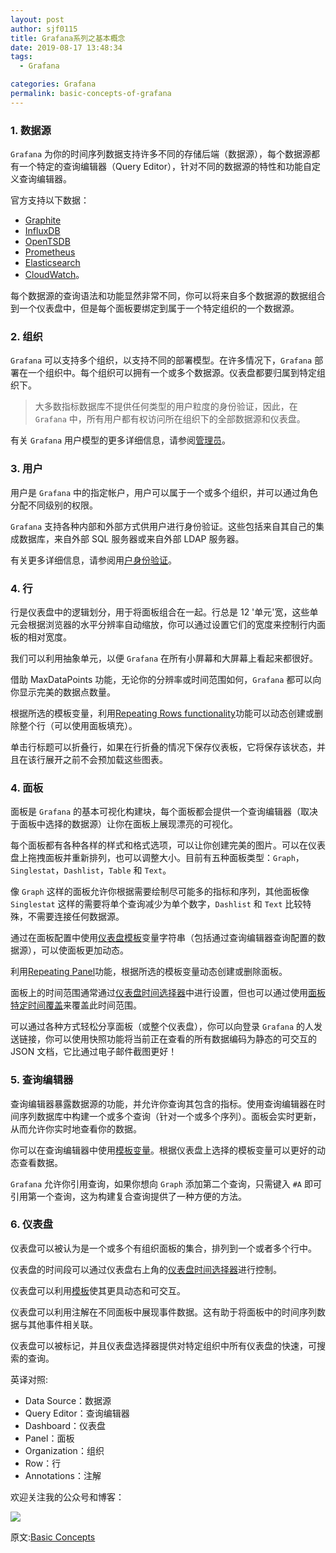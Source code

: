 ```yaml
---
layout: post
author: sjf0115
title: Grafana系列之基本概念
date: 2019-08-17 13:48:34
tags:
  - Grafana

categories: Grafana
permalink: basic-concepts-of-grafana
---
```


### 1. 数据源

`Grafana` 为你的时间序列数据支持许多不同的存储后端（数据源），每个数据源都有一个特定的查询编辑器（Query Editor），针对不同的数据源的特性和功能自定义查询编辑器。

官方支持以下数据：
- [Graphite](https://grafana.com/docs/features/datasources/graphite/)
- [InfluxDB](https://grafana.com/docs/features/datasources/influxdb/)
- [OpenTSDB](https://grafana.com/docs/features/datasources/opentsdb/)
- [Prometheus](https://grafana.com/docs/features/datasources/prometheus/)
- [Elasticsearch](https://grafana.com/docs/features/datasources/elasticsearch/)
- [CloudWatch](https://grafana.com/docs/features/datasources/cloudwatch/)。

每个数据源的查询语法和功能显然非常不同，你可以将来自多个数据源的数据组合到一个仪表盘中，但是每个面板要绑定到属于一个特定组织的一个数据源。

### 2. 组织

`Grafana` 可以支持多个组织，以支持不同的部署模型。在许多情况下，`Grafana` 部署在一个组织中。每个组织可以拥有一个或多个数据源。仪表盘都要归属到特定组织下。

> 大多数指标数据库不提供任何类型的用户粒度的身份验证，因此，在 `Grafana` 中，所有用户都有权访问所在组织下的全部数据源和仪表盘。

有关 `Grafana` 用户模型的更多详细信息，请参阅[管理员](https://grafana.com/docs/reference/admin/)。

### 3. 用户

用户是 `Grafana` 中的指定帐户，用户可以属于一个或多个组织，并可以通过角色分配不同级别的权限。

`Grafana` 支持各种内部和外部方式供用户进行身份验证。这些包括来自其自己的集成数据库，来自外部 SQL 服务器或来自外部 LDAP 服务器。

有关更多详细信息，请参阅用[户身份验证](https://grafana.com/docs/reference/http_api/#users)。

### 4. 行

行是仪表盘中的逻辑划分，用于将面板组合在一起。行总是 12 '单元'宽，这些单元会根据浏览器的水平分辨率自动缩放，你可以通过设置它们的宽度来控制行内面板的相对宽度。

我们可以利用抽象单元，以便 `Grafana` 在所有小屏幕和大屏幕上看起来都很好。

>
借助 MaxDataPoints 功能，无论你的分辨率或时间范围如何，`Grafana` 都可以向你显示完美的数据点数量。

根据所选的模板变量，利用[Repeating Rows functionality](https://grafana.com/docs/reference/templating/#repeating-rows)功能可以动态创建或删除整个行（可以使用面板填充）。

单击行标题可以折叠行，如果在行折叠的情况下保存仪表板，它将保存该状态，并且在该行展开之前不会预加载这些图表。

### 4. 面板

面板是 `Grafana` 的基本可视化构建块，每个面板都会提供一个查询编辑器（取决于面板中选择的数据源）让你在面板上展现漂亮的可视化。

每个面板都有各种各样的样式和格式选项，可以让你创建完美的图片。可以在仪表盘上拖拽面板并重新排列，也可以调整大小。目前有五种面板类型：`Graph`，`Singlestat`，`Dashlist`，`Table` 和 `Text`。

像 `Graph` 这样的面板允许你根据需要绘制尽可能多的指标和序列，其他面板像 `Singlestat` 这样的需要将单个查询减少为单个数字，`Dashlist` 和 `Text` 比较特殊，不需要连接任何数据源。

通过在面板配置中使用[仪表盘模板](https://grafana.com/docs/reference/templating/)变量字符串（包括通过查询编辑器查询配置的数据源），可以使面板更加动态。

利用[Repeating Panel](https://grafana.com/docs/reference/templating/#repeating-panels)功能，根据所选的模板变量动态创建或删除面板。

面板上的时间范围通常通过[仪表盘时间选择器](https://grafana.com/docs/reference/timerange/)中进行设置，但也可以通过使用[面板特定时间覆盖](https://grafana.com/docs/reference/timerange/#panel-time-overrides-timeshift)来覆盖此时间范围。

可以通过各种方式轻松分享面板（或整个仪表盘），你可以向登录 `Grafana` 的人发送链接，你可以使用快照功能将当前正在查看的所有数据编码为静态的可交互的 JSON 文档，它比通过电子邮件截图更好！

### 5. 查询编辑器

查询编辑器暴露数据源的功能，并允许你查询其包含的指标。使用查询编辑器在时间序列数据库中构建一个或多个查询（针对一个或多个序列）。面板会实时更新，从而允许你实时地查看你的数据。

你可以在查询编辑器中使用[模板变量](https://grafana.com/docs/reference/templating/)。根据仪表盘上选择的模板变量可以更好的动态查看数据。

`Grafana` 允许你引用查询，如果你想向 `Graph` 添加第二个查询，只需键入 `#A` 即可引用第一个查询，这为构建复合查询提供了一种方便的方法。

### 6. 仪表盘

仪表盘可以被认为是一个或多个有组织面板的集合，排列到一个或者多个行中。

仪表盘的时间段可以通过仪表盘右上角的[仪表盘时间选择器](https://grafana.com/docs/reference/timerange/)进行控制。

仪表盘可以利用[模板](https://grafana.com/docs/reference/templating/)使其更具动态和可交互。

仪表盘可以利用注解在不同面板中展现事件数据。这有助于将面板中的时间序列数据与其他事件相关联。

仪表盘可以被标记，并且仪表盘选择器提供对特定组织中所有仪表盘的快速，可搜索的查询。

英译对照:
- Data Source：数据源
- Query Editor：查询编辑器
- Dashboard：仪表盘
- Panel：面板
- Organization：组织
- Row：行
- Annotations：注解

欢迎关注我的公众号和博客：

![](https://github.com/sjf0115/PubLearnNotes/blob/master/image/Other/smartsi.jpg?raw=true)

原文:[Basic Concepts](https://grafana.com/docs/guides/basic_concepts/)
